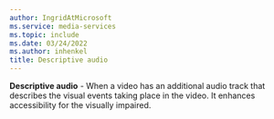 ```yaml
---
author: IngridAtMicrosoft
ms.service: media-services
ms.topic: include
ms.date: 03/24/2022
ms.author: inhenkel
title: Descriptive audio
---
```


**Descriptive audio** - When a video has an additional audio track that describes the visual events taking place in the video.  It enhances accessibility for the visually impaired.
